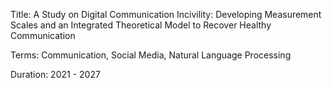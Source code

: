 Title: A Study on Digital Communication Incivility: Developing Measurement Scales and an Integrated Theoretical Model to Recover Healthy Communication 


Terms: Communication, Social Media, Natural Language Processing


Duration: 2021 - 2027